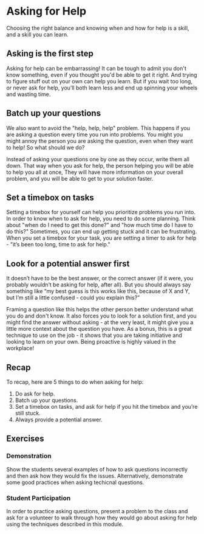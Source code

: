 # Asking for Help

Choosing the right balance and knowing when and how for help is a skill, and a skill you can learn.

## Asking is the first step
Asking for help can be embarrassing! It can be tough to admit you don't know something, even if you thought you'd be able to get it right.
And trying to figure stuff out on your own can help you learn. But if you wait too long, or never ask for help, you’ll both learn less and end up spinning your wheels and wasting time.

## Batch up your questions
We also want to avoid the "help, help, help" problem. This happens if you are asking a question every time you run into problems.
You might you might annoy the person you are asking the question, even when they want to help! So what should we do?

Instead of asking your questions one by one as they occur, write them all down. That way when you ask for help, the person helping you will be able to help you all at once,
They will have more information on your overall problem, and you will be able to get to your solution faster.

## Set a timebox on tasks
Setting a timebox for yourself can help you prioritize problems you run into. In order to know when to ask for help, you need to do some planning. 
Think about "when do I need to get this done?" and "how much time do I have to do this?" Sometimes, you can end up getting stuck and it can be frustrating. 
When you set a timebox for your task, you are setting a timer to ask for help - "it’s been too long, time to ask for help." 

## Look for a potential answer first
It doesn’t have to be the best answer, or the correct answer (if it were, you probably wouldn’t be asking for help, after all).
But you should always say something like “my best guess is this works like this, because of X and Y, but I’m still a little confused - could you explain this?”

Framing a question like this helps the other person better understand what you do and don't know. 
It also forces you to look for a solution first, and you might find the answer without asking - at the very least, it might give you a little more context about the question you have.
As a bonus, this is a great technique to use on the job - it shows that you are taking initiative and looking to learn on your own. Being proactive is highly valued in the workplace!

## Recap
To recap, here are 5 things to do when asking for help:

1. Do ask for help.
1. Batch up your questions.
1. Set a timebox on tasks, and ask for help if you hit the timebox and you’re still stuck.
1. Always provide a potential answer.

## Exercises

### Demonstration
Show the students several examples of how to ask questions incorrectly and then ask how they would fix the issues. Alternatively, demonstrate some good practices when asking techicnal questions.

### Student Participation
In order to practice asking questions, present a problem to the class and ask for a volunteer to walk through how they would go about asking for help using the techniques described in this module.
